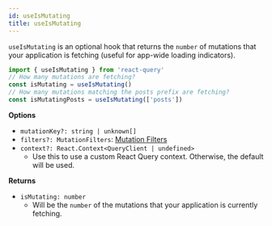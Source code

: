 ```yaml
---
id: useIsMutating
title: useIsMutating
---
```


`useIsMutating` is an optional hook that returns the `number` of mutations that your application is fetching (useful for app-wide loading indicators).

```js
import { useIsMutating } from 'react-query'
// How many mutations are fetching?
const isMutating = useIsMutating()
// How many mutations matching the posts prefix are fetching?
const isMutatingPosts = useIsMutating(['posts'])
```

**Options**

- `mutationKey?: string | unknown[]`
- `filters?: MutationFilters`: [Mutation Filters](../guides/filters#mutation-filters)
- `context?: React.Context<QueryClient | undefined>`
  - Use this to use a custom React Query context. Otherwise, the default will be used.

**Returns**

- `isMutating: number`
  - Will be the `number` of the mutations that your application is currently fetching.
